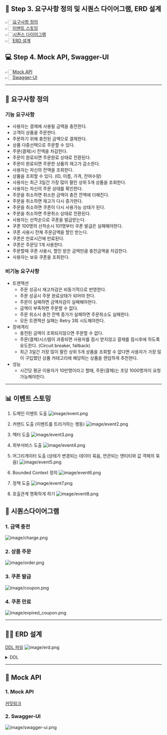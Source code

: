 
## 📝 Step 3. 요구사항 정의 및 시퀀스 다이어그램, ERD 설계
👉🏻[요구사항 정의](https://github.com/MinjiY/ecommerce-practice/blob/step03/specification.md#-요구사항-정의)   
👉🏻[이벤트 스토밍](https://github.com/MinjiY/ecommerce-practice/blob/step03/specification.md#-이벤트-스토밍)   
👉🏻[시퀀스 다이어그램](https://github.com/MinjiY/ecommerce-practice/blob/step03/specification.md#-시퀀스다이어그램)   
👉🏻[ERD 설계](https://github.com/MinjiY/ecommerce-practice/blob/step03/specification.md#-erd-설계)   

## 💻 Step 4. Mock API, Swagger-UI 
👉🏻[Mock API](https://github.com/MinjiY/ecommerce-practice/blob/step04/specification.md#1-mock-api)   
👉🏻[Swagger-UI](https://github.com/MinjiY/ecommerce-practice/blob/step04/specification.md#2-swagger-ui)

---
## 📄 요구사항 정의
### 기능 요구사항
- 사용자는 결제에 사용될 금액을 충전한다.
- 고객이 상품을 주문한다.
- 주문하기 위해 충전된 금액으로 결제한다.
- 상품 다중선택으로 주문할 수 있다.
- 주문(결제)시 잔액을 차감한다.
- 주문이 완료되면 주문완료 상태로 전환된다.
- 주문이 완료되면 주문한 상품의 재고가 감소한다.
- 사용자는 자신의 잔액을 조회한다.
- 상품을 조회할 수 있다. (ID, 이름, 가격, 잔여수량)
- 사용자는 최근 3일간 가장 많이 팔린 상위 5개 상품을 조회한다.
- 사용자는 자신의 주문 상태를 확인한다.
- 주문을 취소하면 취소한 금액이 충전 잔액에 더해진다.
- 주문을 취소하면 재고가 다시 증가한다.
- 주문을 취소하면 쿠폰이 다시 사용가능 상태가 된다.
- 주문을 취소하면 주문취소 상태로 전환된다.
- 사용자는 선착순으로 쿠폰을 발급받는다.
- 쿠폰 100명의 선착순시 101명부터 쿠폰 발급은 실패해야한다.
- 쿠폰 사용시 전체 주문금액을 할인 받는다.
- 쿠폰은 만료시간에 만료된다.
- 쿠폰은 주문당 1개 사용한다.
- 주문할때 쿠폰 사용시, 할인 받은 금액만큼 충전금액을 차감한다.
- 사용자는 보유 쿠폰을 조회한다.

### 비기능 요구사항
- 트랜잭션
    - 주문 성공시 재고차감은 비동기적으로 반영한다.
    - 주문 성공시 주문 완료상태가 되어야 한다.
    - 주문이 실패하면 금액차감이 실패해야한다.
    - 금액이 부족하면 주문할 수 없다.
    - 주문 취소시 충전 잔액 증가가 실패하면 주문취소도 실패한다.
    - 모든 트랜잭션 실패는 Retry 3회 시도해야한다.
- 장애격리
    - 충전된 금액이 조회되지않으면 주문할 수 없다.
    - 주문(결제)시스템이 과중되면 사용자를 잠시 받지않고 결제를 잠시후에 하도록 유도한다. (Circuit breaker, fallback)
    - 최근 3일간 가장 많이 팔린 상위 5개 상품을 조회할 수 없다면 사용자가 가장 많이 구입했던 상품 카테고리에 해당하는 상품을 랜덤하게 추천한다.
- 성능
    - 시간당 평균 이용자가 10만명이라고 할때, 주문(결제)는 초당 1000명까지 요청 가능해야한다.

---
## 📊 이벤트 스토밍
1. 도메인 이벤트 도출
![image/event.png](image/event.png)

2. 커맨드 도출 (이벤트를 트리거하는 행동)
![image/event2.png](image/event2.png)

3. 액터 도출
![image/event3.png](image/event3.png)

4. 외부서비스 도출
![image/event4.png](image/event4.png)

5. 어그리게이터 도출 (상태가 변경되는 데이터 묶음, 연관되는 엔티티와 값 객체의 묶음)
![image/event5.png](image/event5.png)

6. Bounded Context 정의
![image/event6.png](image/event6.png)

7. 정책 도출
![image/event7.png](image/event7.png)

8. 호출관계 명확하게 하기
![image/event8.png](image/event8.png)


## 📌 시퀀스다이어그램

### 1. 금액 충전
![image/charge.png](image/charge.png)

### 2. 상품 주문
![image/order.png](image/order.png)

### 3. 쿠폰 발급
![image/coupon.png](image/coupon.png)

### 4. 쿠폰 만료
![image/expired_coupon.png](image/expired_coupon.png)


---
## 👩‍💻 ERD 설계
[DDL 파일](https://github.com/MinjiY/ecommerce-practice/blob/step03/ddl.sql)
![image/erd.png](image/erd.png)

<details><summary> DDL </summary>
![https://github.com/MinjiY/ecommerce-practice/blob/step03/ddl.sql]() 
```sql 
CREATE TABLE USERS
(
    USER_ID  BIGINT AUTO_INCREMENT PRIMARY KEY,
    ACCOUNTS VARCHAR(30) NOT NULL
);
CREATE TABLE COUPONS
(
    COUPON_ID        BIGINT AUTO_INCREMENT PRIMARY KEY,
    COUPON_POLICY_ID BIGINT      UNIQUE NOT NULL,
    COUPON_STATE     VARCHAR(20) NOT NULL,
    FOREIGN KEY (COUPON_POLICY_ID) REFERENCES COUPON_POLICIES(COUPON_POLICY_ID)
);
CREATE TABLE COUPON_POLICIES
(
    COUPON_POLICY_ID   BIGINT AUTO_INCREMENT PRIMARY KEY,
    EXPIRATION_DAYS    INT         NOT NULL,
    COUPON_ID          BIGINT      NOT NULL,
    COUPON_TYPE        VARCHAR(20) NOT NULL,
    ISSUABLE_QUANTITY  INT         NOT NULL,
    REMAINING_QUANTITY INT         NOT NULL,
    DISCOUNT_RATE      DECIMAL(5, 2),
    DISCOUNT_AMOUNT    INT
);
CREATE TABLE MAP_USER_COUPON
(
    USER_ID   BIGINT NOT NULL,
    COUPON_ID BIGINT NOT NULL,
    PRIMARY KEY (USER_ID, COUPON_ID),
    FOREIGN KEY (USER_ID) REFERENCES USERS (USER_ID),
    FOREIGN KEY (COUPON_ID) REFERENCES COUPONS (COUPON_ID)
);
CREATE TABLE ORDERS
(
    ORDER_ID        BIGINT AUTO_INCREMENT PRIMARY KEY,
    USER_ID         BIGINT      NOT NULL,
    ORDER_STATUS    VARCHAR(20) NOT NULL,
    TOTAL_AMOUNT    BIGINT      NOT NULL,
    DISCOUNT_AMOUNT BIGINT      NOT NULL,
    ORDERED_AT      TIMESTAMP   NOT NULL,
    UPDATED_AT      TIMESTAMP   NOT NULL
);
CREATE TABLE ORDER_ITEMS
(
    ORDER_ITEM_ID  BIGINT AUTO_INCREMENT PRIMARY KEY,
    ORDER_ID       BIGINT       NOT NULL,
    USER_ID        BIGINT       NOT NULL,
    PRODUCT_NAME   VARCHAR(255) NOT NULL,
    PRODUCT_AMOUNT BIGINT       NOT NULL,
    ORDER_QUANTITY INT          NOT NULL,
    PRODUCT_ID     BIGINT       NOT NULL,
    FOREIGN KEY (ORDER_ID) REFERENCES ORDERS (ORDER_ID)
);
CREATE TABLE PAYMENT_HISTORY
(
    PAYMENT_HISTORY_ID BIGINT AUTO_INCREMENT PRIMARY KEY,
    ORDER_ID           BIGINT      NOT NULL,
    USER_ID            BIGINT      NOT NULL,
    AMOUNT             BIGINT      NOT NULL,
    DISCOUNT_AMOUNT    BIGINT      NOT NULL,
    COUPON_ID          BIGINT,
    PAYMENT_STATUS     VARCHAR(20) NOT NULL, -- SUCCESS, FAILED, CANCELED
    REQUESTED_AT       TIMESTAMP   NOT NULL,
    UPDATED_AT         TIMESTAMP   NOT NULL,
    FOREIGN KEY (ORDER_ID) REFERENCES ORDERS (ORDER_ID)
);
CREATE TABLE PRODUCTS
(
    PRODUCT_ID    BIGINT AUTO_INCREMENT PRIMARY KEY,
    NAME          VARCHAR(255) NOT NULL,
    DESCRIPTION   TEXT         NOT NULL,
    CATEGORY      VARCHAR(20)  NOT NULL, --
    PRICE         BIGINT       NOT NULL,
    REGISTERED_AT TIMESTAMP    NOT NULL,
    UPDATED_AT    TIMESTAMP    NOT NULL,
    QUANTITY      INT          NOT NULL,
    STATES        VARCHAR(20)  NOT NULL  -- AVAILABLE, SOLD_OUT
);
CREATE TABLE PAY_MONEY
(
    PAY_MONEY_ID BIGINT AUTO_INCREMENT PRIMARY KEY,
    BALANCE      BIGINT NOT NULL,
    USER_ID      BIGINT NOT NULL
);
CREATE TABLE PAY_MONEY_HISTORY
(
    PAY_MONEY_HISTORY_ID BIGINT AUTO_INCREMENT PRIMARY KEY,
    USER_ID              BIGINT      NOT NULL,
    PAY_MONEY_ID         BIGINT      NOT NULL,
    AMOUNT               BIGINT      NOT NULL,
    TRANSACTION_TYPE     VARCHAR(20) NOT NULL, -- DEPOSIT, WITHDRAW
    REQUESTED_AT         TIMESTAMP   NOT NULL,
    UPDATED_AT           TIMESTAMP   NOT NULL,
    FOREIGN KEY (PAY_MONEY_ID) REFERENCES PAY_MONEY (PAY_MONEY_ID)
);

</details>

---

## 💎 Mock API

### 1. Mock API
[커밋링크](https://github.com/MinjiY/ecommerce-practice/commit/9c8502869767454cac46e7d568dd08a9f02bf72b)
### 2. Swagger-UI
![image/swagger-ui.png](image/swagger-ui.png)








